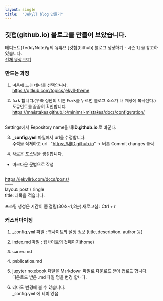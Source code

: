 ```yaml
---
layout: single
title:  "Jekyll blog 만들기"
---
```


## 깃헙(github.io) 블로그를 만들어 보았습니다.
테디노트(TeddyNote)님의 유튜브 [깃헙(Github) 블로그 생성하기 - 시즌 1] 을 참고하였습니다.<br>
<a href="https://www.youtube.com/playlist?list=PLIMb_GuNnFwfQBZQwD-vCZENL5YLDZekr" target="_blank">전체 영상 보기</a>

### 만드는 과정
1. 마음에 드는 테마를 선택합니다.<br>
https://github.com/topics/jekyll-theme

2. fork 합니다.(우측 상단의 버튼 Fork를 누르면 블로그 소스가 내 계정에 복사된다.)<br>
도큐먼트를 꼼꼼히 확인합니다.<br>
https://mmistakes.github.io/minimal-mistakes/docs/configuration/<br><br>

Settings에서 Repository name을 <strong>내ID.github.io</strong> 로 바꾼다.

3. <strong>_config.yml</strong> 파일에서 url을 수정합니다.<br>
주석을 삭제하고 url : "https://내ID.github.io" -> 버튼 Commit changes 클릭

4. 새로운 포스팅을 생성합니다.<br>
- 마크다운 문법으로 작성<br><br>

https://jekyllrb.com/docs/posts/<br>
----<br>
layout: post / single<br>
title: 제목을 적습니다.<br>
----<br>
포스팅 생성은 시간이 쫌 걸림(30초~1,2분)  새로고침 : Ctrl + r <br>

### 커스터마이징
1. _config.yml 파일 : 웹사이트의 설정 정보 (title, description, author 등)

2. index.md 파일 : 웹사이트의 첫페이지(home)

3. carrer.md

4. publication.md

5. jupyter notebook 파일을 Markdown 파일로 다운로드 받아 업로드 합니다.<br>
다운로드 받은 .md 파일 명을 변경 합니다.

6. 테마도 변경해 볼 수 있습니다.<br>
_config.yml 에 테마 있음
